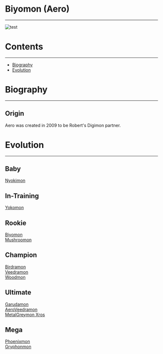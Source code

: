 # Biyomon (Aero)
-----
![test]({{site.baseurl}}/wiki/resources/Biyomon.png)

# Contents
-----

- [Biography](#biography)
- [Evolution](#evolution)

# Biography
-----

## Origin
Aero was created in 2009 to be Robert's Digimon partner.

# Evolution
-----

## Baby  
[Nyokimon](http://www.wikimon.net/nyokimon)

## In-Training  
[Yokomon](http://www.wikimon.net/yokomon)

## Rookie
[Biyomon](http://www.wikimon.net/biyomon)  
[Mushroomon](http://www.wikimon.net/mushroomon)

## Champion
[Birdramon](http://www.wikimon.net/birdramon)  
[Veedramon](http://www.wikimon.net/veedramon)  
[Woodmon](http://www.wikimon.net/woodmon)  

## Ultimate
[Garudamon](http://www.wikimon.net/garudamon)  
[AeroVeedramon](http://www.wikimon.net/aeroveedramon)  
[MetalGreymon Xros](https://wikimon.net/Metal_Greymon_(2010_Anime_Version))

## Mega
[Phoenixmon](http://www.wikimon.net/phoenixmon)  
[Gryphonmon](http://www.wikimon.net/gryphonmon)

